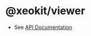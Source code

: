 # @xeokit/viewer

* See [API Documentation](https://xeokit.github.io/sdk/docs/modules/_xeokit_viewer.html)

